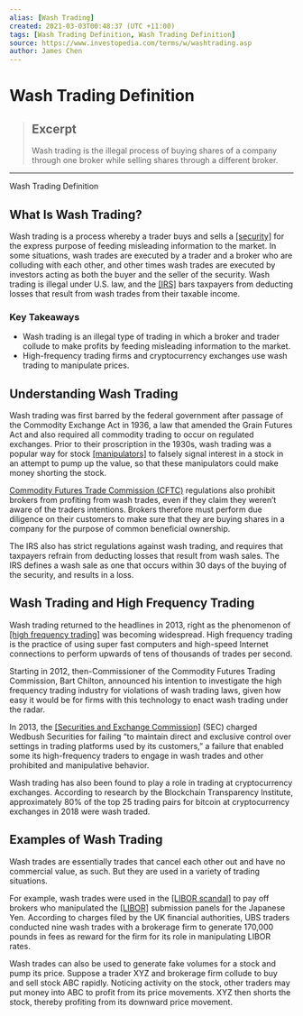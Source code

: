 ```yaml
---
alias: [Wash Trading]
created: 2021-03-03T00:48:37 (UTC +11:00)
tags: [Wash Trading Definition, Wash Trading Definition]
source: https://www.investopedia.com/terms/w/washtrading.asp
author: James Chen
---
```


# Wash Trading Definition

> ## Excerpt
> Wash trading is the illegal process of buying shares of a company through one broker while selling shares through a different broker.

---

Wash Trading Definition
## What Is Wash Trading?

Wash trading is a process whereby a trader buys and sells a [[security]](https://www.investopedia.com/terms/s/security.asp) for the express purpose of feeding misleading information to the market. In some situations, wash trades are executed by a trader and a broker who are colluding with each other, and other times wash trades are executed by investors acting as both the buyer and the seller of the security. Wash trading is illegal under U.S. law, and the [[IRS]](https://www.investopedia.com/terms/i/irs.asp) bars taxpayers from deducting losses that result from wash trades from their taxable income.

### Key Takeaways

-   Wash trading is an illegal type of trading in which a broker and trader collude to make profits by feeding misleading information to the market.
-   High-frequency trading firms and cryptocurrency exchanges use wash trading to manipulate prices.

## Understanding Wash Trading

Wash trading was first barred by the federal government after passage of the Commodity Exchange Act in 1936, a law that amended the Grain Futures Act and also required all commodity trading to occur on regulated exchanges. Prior to their proscription in the 1930s, wash trading was a popular way for stock [[manipulators]](https://www.investopedia.com/terms/m/manipulation.asp) to falsely signal interest in a stock in an attempt to pump up the value, so that these manipulators could make money shorting the stock. 

[Commodity Futures Trade Commission (CFTC)](https://www.investopedia.com/terms/c/cftc.asp) regulations also prohibit brokers from profiting from wash trades, even if they claim they weren’t aware of the traders intentions. Brokers therefore must perform due diligence on their customers to make sure that they are buying shares in a company for the purpose of common beneficial ownership.

The IRS also has strict regulations against wash trading, and requires that taxpayers refrain from deducting losses that result from wash sales. The IRS defines a wash sale as one that occurs within 30 days of the buying of the security, and results in a loss.

## Wash Trading and High Frequency Trading

Wash trading returned to the headlines in 2013, right as the phenomenon of [[high frequency trading]](https://www.investopedia.com/terms/h/high-frequency-trading.asp) was becoming widespread. High frequency trading is the practice of using super fast computers and high-speed Internet connections to perform upwards of tens of thousands of trades per second.

Starting in 2012, then-Commissioner of the Commodity Futures Trading Commission, Bart Chilton, announced his intention to investigate the high frequency trading industry for violations of wash trading laws, given how easy it would be for firms with this technology to enact wash trading under the radar.

In 2013, the [[Securities and Exchange Commission]](https://www.investopedia.com/terms/s/sec.asp) (SEC) charged Wedbush Securities for failing “to maintain direct and exclusive control over settings in trading platforms used by its customers,” a failure that enabled some its high-frequency traders to engage in wash trades and other prohibited and manipulative behavior.

Wash trading has also been found to play a role in trading at cryptocurrency exchanges. According to research by the Blockchain Transparency Institute, approximately 80% of the top 25 trading pairs for bitcoin at cryptocurrency exchanges in 2018 were wash traded.

## Examples of Wash Trading

Wash trades are essentially trades that cancel each other out and have no commercial value, as such. But they are used in a variety of trading situations.

For example, wash trades were used in the [[LIBOR scandal]](https://www.investopedia.com/terms/l/libor-scandal.asp) to pay off brokers who manipulated the [[LIBOR]](https://www.investopedia.com/terms/l/libor.asp) submission panels for the Japanese Yen. According to charges filed by the UK financial authorities, UBS traders conducted nine wash trades with a brokerage firm to generate 170,000 pounds in fees as reward for the firm for its role in manipulating LIBOR rates.

Wash trades can also be used to generate fake volumes for a stock and pump its price. Suppose a trader XYZ and brokerage firm collude to buy and sell stock ABC rapidly. Noticing activity on the stock, other traders may put money into ABC to profit from its price movements. XYZ then shorts the stock, thereby profiting from its downward price movement.
